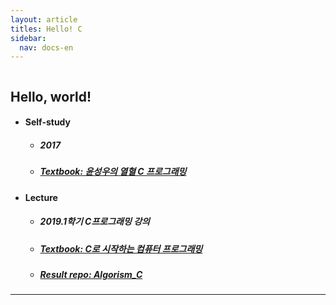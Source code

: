 ```yaml
---
layout: article
titles: Hello! C
sidebar:
  nav: docs-en
---
```


<img class="image image--xl" src=""/>

## Hello, world!



+ #### Self-study
  
  + ##### 2017 
  + ##### [Textbook:  윤성우의 열혈 C 프로그래밍](http://www.yes24.com/Product/Goods/4333686)




+ #### Lecture

  + ##### 2019.1학기 C프로그래밍 강의
  + ##### [Textbook:  C로 시작하는 컴퓨터 프로그래밍](http://www.yes24.com/Product/Goods/38946212)
  + ##### [Result repo: Algorism_C](https://github.com/dongsub-joung/practice_algorism_C)
  
  

---
